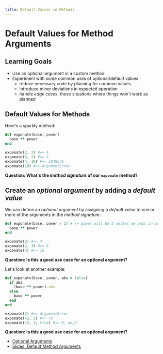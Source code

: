 ```yaml
---
title: Default Values in Methods
---
```


# Default Values for Method Arguments
## Learning Goals
- Use an optional argument in a custom method
- Experiment with some common uses of optional/default values
  - reduce necessary code by planning for common values
  - introduce minor deviations in expected operation
  - handle _edge cases_, those situations where things won't work as planned

## Default Values for Methods
Here's a sparkly method:

```ruby
def exponate(base, power)
  base ** power
end

exponate(2, 2) #=> 4
exponate(3, 2) #=> 9
exponate(4, 10) #=> 1048576
exponate(10) #=> ArgumentError
```

__Question: What's the _method signature_ of our `exponate` method?__

## Create an _optional argument_ by adding a _default value_
We can define an _optional argument_ by assigning a _default value_ to one or more of the arguments in the _method signature_:

```ruby
def exponate(base, power = 2) # <= power will be 2 unless we pass in something else
  base ** power
end

exponate(2) #=> 4
exponate(2, 3) #=> 8
exponate(4) #=> 16
```

__Question: Is this a good use case for an optional argument?__

Let's look at another example:

```ruby
def exponate(base, power, abs = false)
  if abs
    (base ** power).abs
  else
    base ** power
  end
end

exponate(2) #=> ArgumentError
exponate(-2, 3) #=> -8
exponate(-2, 3, true) #=> 8, why?
```

__Question: Is this a good use case for an optional argument?__

*  [Optional Arguments](source/OptionalArguments.rb)
*  [Slides:  Default Method Arguments](https://docs.google.com/presentation/d/1ifhG3r30N5w8UBc4HKPzvntTlxifnf3T0L-QfEjL6GU/edit#slide=id.p)
